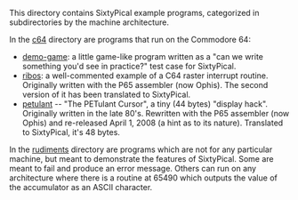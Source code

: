 This directory contains SixtyPical example programs, categorized
in subdirectories by the machine architecture.

In the [c64](c64/) directory are programs that run on the Commodore 64:

*   [demo-game](c64/demo-game/): a little game-like program written as a
    "can we write something you'd see in practice?" test case for SixtyPical.
*   [ribos](c64/ribos/): a well-commented example of a C64 raster interrupt
    routine. Originally written with the P65 assembler (now Ophis).
    The second version of it has been translated to SixtyPical.
*   [petulant](c64/petulant/) -- "The PETulant Cursor", a tiny (44 bytes)
    "display hack". Originally written in the late 80's. Rewritten with
    the P65 assembler (now Ophis) and re-released April 1, 2008 (a
    hint as to its nature). Translated to SixtyPical, it's 48 bytes.

In the [rudiments](rudiments/) directory are programs which are not for
any particular machine, but meant to demonstrate the features of SixtyPical.
Some are meant to fail and produce an error message.  Others can run on
any architecture where there is a routine at 65490 which outputs the value
of the accumulator as an ASCII character.

